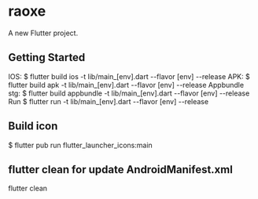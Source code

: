 # raoxe

A new Flutter project.

## Getting Started

IOS: $ flutter build ios -t lib/main_[env].dart --flavor [env] --release
APK: $ flutter build apk -t lib/main_[env].dart --flavor [env] --release
Appbundle stg: $ flutter build appbundle -t lib/main_[env].dart --flavor [env] --release
Run $ flutter run -t lib/main_[env].dart --flavor [env] --release

## Build icon
$ flutter pub run flutter_launcher_icons:main

## flutter clean for update AndroidManifest.xml
flutter clean

